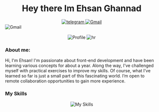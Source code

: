 <div align="center">
  <h1>
    Hey there Im Ehsan Ghannad
  </h1>
</div>

<div id="badges" align="center">
    <a href="https://t.me/Ehsanghannad">
        <img src="https://img.shields.io/badge/Telegram-2CA5E0?style=for-the-badge&logo=telegram&logoColor=white" alt="telegram"  />
    </a>
    <a href="mailto:ghannad73@outlook.com">
        <img src="https://img.shields.io/badge/Gmail-D14836?style=for-the-badge&logo=gmail&logoColor=white" alt="Gmail"  />
    </a>
</div>

<div id=cover >
    <img src="https://user-images.githubusercontent.com/74038190/212284136-03988914-d899-44b4-b1d9-4eeccf656e44.gif" alt="Gmail"  />
</div>
<br>
<div align="center">
    <img src="https://komarev.com/ghpvc/?username=Crazynooi3" alt="Profile"> 
    <img src="https://user-images.githubusercontent.com/74038190/212284100-561aa473-3905-4a80-b561-0d28506553ee.gif" alt="hr"> 
</div>

<h3>About me:</h3>
<p>Hi, I'm Ehsan!
I'm passionate about front-end development and have been learning various concepts for about a year. Along the way, I’ve challenged myself with practical exercises to improve my skills.
Of course, what I’ve learned so far is just a small part of this fascinating world.
I’m open to remote collaboration opportunities to gain more experience.</p>
<h3> My Skills </h3>
<div align="center">
  <img src="https://skillicons.dev/icons?i=py,js,html,css,bootstrap,tailwind,react" alt="My Skills"> 
</div>
  

